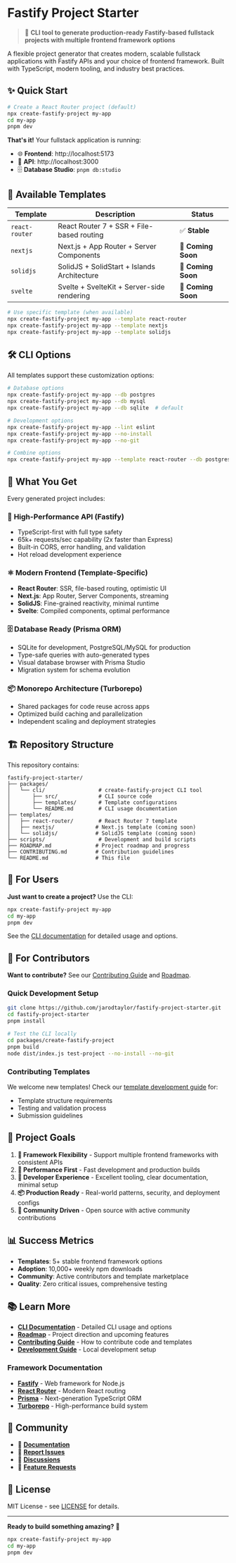# Fastify Project Starter

> 🚀 **CLI tool to generate production-ready Fastify-based fullstack projects with multiple frontend framework options**

A flexible project generator that creates modern, scalable fullstack applications with Fastify APIs and your choice of frontend framework. Built with TypeScript, modern tooling, and industry best practices.

## ✨ Quick Start

```bash
# Create a React Router project (default)
npx create-fastify-project my-app
cd my-app
pnpm dev
```

**That's it!** Your fullstack application is running:

- 🌐 **Frontend**: http://localhost:5173
- 🚀 **API**: http://localhost:3000
- 🗄️ **Database Studio**: `pnpm db:studio`

## 🎯 **Available Templates**

| Template       | Description                                 | Status             |
| -------------- | ------------------------------------------- | ------------------ |
| `react-router` | React Router 7 + SSR + File-based routing   | ✅ **Stable**      |
| `nextjs`       | Next.js + App Router + Server Components    | 🚧 **Coming Soon** |
| `solidjs`      | SolidJS + SolidStart + Islands Architecture | 🚧 **Coming Soon** |
| `svelte`       | Svelte + SvelteKit + Server-side rendering  | 🚧 **Coming Soon** |

```bash
# Use specific template (when available)
npx create-fastify-project my-app --template react-router
npx create-fastify-project my-app --template nextjs
npx create-fastify-project my-app --template solidjs
```

## 🛠️ **CLI Options**

All templates support these customization options:

```bash
# Database options
npx create-fastify-project my-app --db postgres
npx create-fastify-project my-app --db mysql
npx create-fastify-project my-app --db sqlite  # default

# Development options
npx create-fastify-project my-app --lint eslint
npx create-fastify-project my-app --no-install
npx create-fastify-project my-app --no-git

# Combine options
npx create-fastify-project my-app --template react-router --db postgres --lint eslint
```

## 📁 **What You Get**

Every generated project includes:

### 🚀 **High-Performance API** (Fastify)

- TypeScript-first with full type safety
- 65k+ requests/sec capability (2x faster than Express)
- Built-in CORS, error handling, and validation
- Hot reload development experience

### ⚛️ **Modern Frontend** (Template-Specific)

- **React Router**: SSR, file-based routing, optimistic UI
- **Next.js**: App Router, Server Components, streaming
- **SolidJS**: Fine-grained reactivity, minimal runtime
- **Svelte**: Compiled components, optimal performance

### 🗄️ **Database Ready** (Prisma ORM)

- SQLite for development, PostgreSQL/MySQL for production
- Type-safe queries with auto-generated types
- Visual database browser with Prisma Studio
- Migration system for schema evolution

### 📦 **Monorepo Architecture** (Turborepo)

- Shared packages for code reuse across apps
- Optimized build caching and parallelization
- Independent scaling and deployment strategies

## 🏗️ **Repository Structure**

This repository contains:

```
fastify-project-starter/
├── packages/
│   └── cli/                 # create-fastify-project CLI tool
│       ├── src/             # CLI source code
│       ├── templates/       # Template configurations
│       └── README.md        # CLI usage documentation
├── templates/
│   ├── react-router/        # React Router 7 template
│   ├── nextjs/             # Next.js template (coming soon)
│   └── solidjs/            # SolidJS template (coming soon)
├── scripts/                 # Development and build scripts
├── ROADMAP.md              # Project roadmap and progress
├── CONTRIBUTING.md         # Contribution guidelines
└── README.md               # This file
```

## 🚀 **For Users**

**Just want to create a project?** Use the CLI:

```bash
npx create-fastify-project my-app
cd my-app
pnpm dev
```

See the [CLI documentation](./packages/create-fastify-project/README.md) for detailed usage and options.

## 👥 **For Contributors**

**Want to contribute?** See our [Contributing Guide](./CONTRIBUTING.md) and [Roadmap](./ROADMAP.md).

### **Quick Development Setup**

```bash
git clone https://github.com/jarodtaylor/fastify-project-starter.git
cd fastify-project-starter
pnpm install

# Test the CLI locally
cd packages/create-fastify-project
pnpm build
node dist/index.js test-project --no-install --no-git
```

### **Contributing Templates**

We welcome new templates! Check our [template development guide](./CONTRIBUTING.md#adding-new-templates) for:

- Template structure requirements
- Testing and validation process
- Submission guidelines

## 🎯 **Project Goals**

1. **🎨 Framework Flexibility** - Support multiple frontend frameworks with consistent APIs
2. **🚀 Performance First** - Fast development and production builds
3. **🔧 Developer Experience** - Excellent tooling, clear documentation, minimal setup
4. **📦 Production Ready** - Real-world patterns, security, and deployment configs
5. **🌟 Community Driven** - Open source with active community contributions

## 📊 **Success Metrics**

- **Templates**: 5+ stable frontend framework options
- **Adoption**: 10,000+ weekly npm downloads
- **Community**: Active contributors and template marketplace
- **Quality**: Zero critical issues, comprehensive testing

## 📚 **Learn More**

- **[CLI Documentation](./packages/create-fastify-project/README.md)** - Detailed CLI usage and options
- **[Roadmap](./ROADMAP.md)** - Project direction and upcoming features
- **[Contributing Guide](./CONTRIBUTING.md)** - How to contribute code and templates
- **[Development Guide](./DEVELOPMENT.md)** - Local development setup

### **Framework Documentation**

- **[Fastify](https://fastify.dev/)** - Web framework for Node.js
- **[React Router](https://reactrouter.com/)** - Modern React routing
- **[Prisma](https://prisma.io/)** - Next-generation TypeScript ORM
- **[Turborepo](https://turbo.build/)** - High-performance build system

## 🤝 **Community**

- 📖 **[Documentation](https://github.com/jarodtaylor/fastify-project-starter)**
- 🐛 **[Report Issues](https://github.com/jarodtaylor/fastify-project-starter/issues)**
- 💬 **[Discussions](https://github.com/jarodtaylor/fastify-project-starter/discussions)**
- 🚀 **[Feature Requests](https://github.com/jarodtaylor/fastify-project-starter/issues/new?template=feature_request.md)**

## 📄 **License**

MIT License - see [LICENSE](LICENSE) for details.

---

**Ready to build something amazing?** 🚀

```bash
npx create-fastify-project my-app
cd my-app
pnpm dev
```
